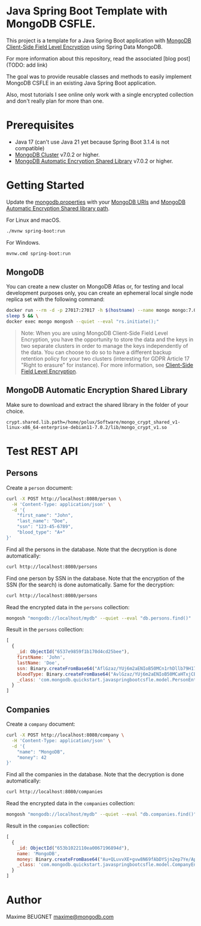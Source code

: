 # Java Spring Boot Template with MongoDB CSFLE.

This project is a template for a Java Spring Boot application with
[MongoDB Client-Side Field Level Encryption](https://docs.mongodb.com/manual/core/security-client-side-encryption/)
using Spring Data MongoDB.

For more information about this repository, read the associated [blog post](TODO: add link)

The goal was to provide reusable classes and methods to easily implement MongoDB CSFLE in an existing Java Spring Boot
application.

Also, most tutorials I see online only work with a single encrypted collection and don't really plan for more than one.

# Prerequisites

- Java 17 (can't use Java 21 yet because Spring Boot 3.1.4 is not compatible)
- [MongoDB Cluster](https://www.mongodb.com/atlas/database) v7.0.2 or higher.
- [MongoDB Automatic Encryption Shared Library](https://www.mongodb.com/docs/manual/core/queryable-encryption/reference/shared-library/#download-the-automatic-encryption-shared-library)
  v7.0.2 or higher.

# Getting Started

Update the [mongodb.properties](src%2Fmain%2Fresources%2Fmongodb.properties) with your
[MongoDB URIs](https://github.com/MaBeuLux88/mongodb-java-spring-boot-csfle#mongodb) and
[MongoDB Automatic Encryption Shared library path](https://github.com/MaBeuLux88/mongodb-java-spring-boot-csfle#mongodb-automatic-encryption-shared-library).

For Linux and macOS.

```bash
./mvnw spring-boot:run
```

For Windows.

```bash
mvnw.cmd spring-boot:run
```

## MongoDB

You can create a new cluster on MongoDB Atlas or, for testing and local development purposes only, you can create an
ephemeral local single node replica set with the following command:

```bash
docker run --rm -d -p 27017:27017 -h $(hostname) --name mongo mongo:7.0.2 --replSet=RS && \
sleep 5 && \
docker exec mongo mongosh --quiet --eval "rs.initiate();"
```

> Note: When you are using MongoDB Client-Side Field Level Encryption, you have the opportunity to store the data and
> the keys in two separate clusters in order to manage the keys independently of the data. You can choose to do so to
> have a different backup retention policy for your two clusters (interesting for GDPR Article 17 "Right to erasure"
> for instance). For more information,
> see [Client-Side Field Level Encryption](https://docs.mongodb.com/manual/core/security-client-side-encryption/).

## MongoDB Automatic Encryption Shared Library

Make sure to download and extract the shared library in the folder of your choice.

```properties
crypt.shared.lib.path=/home/polux/Software/mongo_crypt_shared_v1-linux-x86_64-enterprise-debian11-7.0.2/lib/mongo_crypt_v1.so
```

# Test REST API

## Persons

Create a `person` document:

```bash
curl -X POST http://localhost:8080/person \
  -H 'Content-Type: application/json' \
  -d '{
    "first_name": "John",
    "last_name": "Doe",
    "ssn": "123-45-6789",
    "blood_type": "A+"
}'
```

Find all the persons in the database. Note that the decryption is done automatically:

```bash
curl http://localhost:8080/persons
```

Find one person by SSN in the database. Note that the encryption of the SSN (for the search) is done automatically. Same
for the decryption:

```bash
curl http://localhost:8080/persons
```

Read the encrypted data in the `persons` collection:

```bash
mongosh "mongodb://localhost/mydb" --quiet --eval "db.persons.find()"
```

Result in the `persons` collection:

```javascript
[
  {
    _id: ObjectId("6537e9859f1b170d4cd25bee"),
    firstName: 'John',
    lastName: 'Doe',
    ssn: Binary.createFromBase64("AflGzaz/YUj6m2aENIoB50MCn1rhDllb79H17xjkUMK2obL7i038eANieCC/nO7AcaPBtpOdtqqPEvNdd9VgnC6l9QaLEIC/5w+CYPujkNxFIA37PrsqMlDeL3AsMuAgTZg=", 6),
    bloodType: Binary.createFromBase64("AvlGzaz/YUj6m2aENIoB50MCaHTxjCBlPZIck2gstfXB6yFfJ0KISjJJE24k3LXDoTv09GH+cwq+u6ApBuDU5OBkRe/6U8nPRKKcc5nirBLIzg==", 6),
    _class: 'com.mongodb.quickstart.javaspringbootcsfle.model.PersonEntity'
  }
]
```

## Companies

Create a `company` document:

```bash
curl -X POST http://localhost:8080/company \
  -H 'Content-Type: application/json' \
  -d '{
    "name": "MongoDB",
    "money": 42
}'
```

Find all the companies in the database. Note that the decryption is done automatically:

```bash
curl http://localhost:8080/companies
```

Read the encrypted data in the `companies` collection:

```bash
mongosh "mongodb://localhost/mydb" --quiet --eval "db.companies.find()"
```

Result in the `companies` collection:

```javascript
[
  {
    _id: ObjectId("653b1022110ea0067196894d"),
    name: 'MongoDB',
    money: Binary.createFromBase64("Au+QLuvvXE+gvw8N69fAbDYSjn2ep7Ye/Ap+N1YdBBuUOhLSpQtK9B7U38dx8xIcMz3sBvfOttqW8AOvRISxFa8a47T422hSnnwgCAjPNifnpA==", 6),
    _class: 'com.mongodb.quickstart.javaspringbootcsfle.model.CompanyEntity'
  }
]
```

# Author

Maxime BEUGNET <maxime@mongodb.com>
